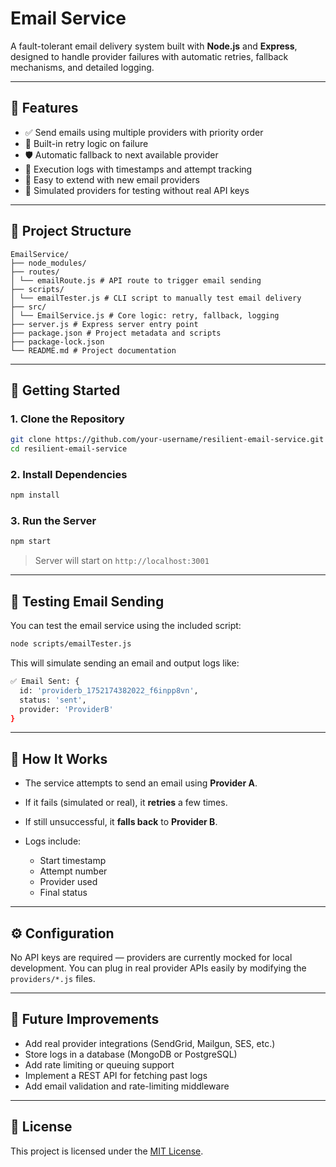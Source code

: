 # Email Service

A fault-tolerant email delivery system built with **Node.js** and **Express**, designed to handle provider failures with automatic retries, fallback mechanisms, and detailed logging.

---

## 🔧 Features

- ✅ Send emails using multiple providers with priority order
- 🔁 Built-in retry logic on failure
- 🛡️ Automatic fallback to next available provider
- 📜 Execution logs with timestamps and attempt tracking
- 🔌 Easy to extend with new email providers
- 🧪 Simulated providers for testing without real API keys

---

## 📁 Project Structure

```
EmailService/
├── node_modules/
├── routes/
│ └── emailRoute.js # API route to trigger email sending
├── scripts/
│ └── emailTester.js # CLI script to manually test email delivery
├── src/
│ └── EmailService.js # Core logic: retry, fallback, logging
├── server.js # Express server entry point
├── package.json # Project metadata and scripts
├── package-lock.json
└── README.md # Project documentation

````
---

## 🚀 Getting Started

### 1. Clone the Repository

```bash
git clone https://github.com/your-username/resilient-email-service.git
cd resilient-email-service
````

### 2. Install Dependencies

```bash
npm install
```

### 3. Run the Server

```bash
npm start
```

> Server will start on `http://localhost:3001`

---

## 🧪 Testing Email Sending

You can test the email service using the included script:

```bash
node scripts/emailTester.js
```

This will simulate sending an email and output logs like:

```bash
✅ Email Sent: {
  id: 'providerb_1752174382022_f6inpp8vn',
  status: 'sent',
  provider: 'ProviderB'
}
```

---

## 🧠 How It Works

* The service attempts to send an email using **Provider A**.
* If it fails (simulated or real), it **retries** a few times.
* If still unsuccessful, it **falls back** to **Provider B**.
* Logs include:

  * Start timestamp
  * Attempt number
  * Provider used
  * Final status

---

## ⚙️ Configuration

No API keys are required — providers are currently mocked for local development. You can plug in real provider APIs easily by modifying the `providers/*.js` files.

---

## 📌 Future Improvements

* Add real provider integrations (SendGrid, Mailgun, SES, etc.)
* Store logs in a database (MongoDB or PostgreSQL)
* Add rate limiting or queuing support
* Implement a REST API for fetching past logs
* Add email validation and rate-limiting middleware

---

## 📝 License

This project is licensed under the [MIT License](LICENSE).

```
